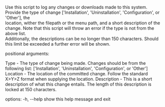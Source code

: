 Use this script to log any changes or downloads made to this system. Provide the type 
of change ['Installation', 'Uninstallation', 'Configuration', or 'Other'], the        
location, wither the filepath or the menu path, and a short description of the change.
Note that this script will throw an error if the type is not from the above list.     
Additionally, the descriptions can be no longer than 150 characters. Should this limit
be exceeded a further error will be shown.

positional arguments:

  Type        -  The type of change being made. Changes should be from the following list: ['Installation', 'Uninstallation', 'Configuration', or 'Other']  
  Location    -  The location of the committed change. Follow the standard X>Y>Z format when supplying the location.
  Description -  This is a short description of what this change entails. The length of this description is locked at 150 characters.

options:
  -h, --help   show this help message and exit

